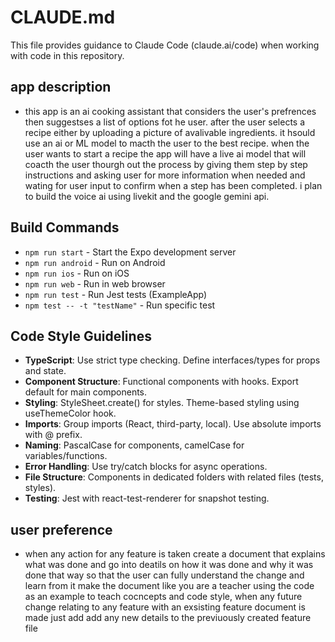 # CLAUDE.md

This file provides guidance to Claude Code (claude.ai/code) when working with code in this repository.
## app description
- this app is an ai cooking assistant that considers the user's prefrences then suggestses a list of options fot he user. after the user selects a recipe either by uploading a picture of avalivable ingredients. it hsould use an ai or ML model to macth the user to the best recipe. when the user wants to start a recipe the app will have a live ai model that will coacth the user thourgh out the process by giving them step by step instructions and asking user for more information when needed and wating for user input to confirm when a step has been completed. i plan to build the voice ai using livekit and the google gemini api. 
## Build Commands
- `npm run start` - Start the Expo development server
- `npm run android` - Run on Android
- `npm run ios` - Run on iOS
- `npm run web` - Run in web browser
- `npm run test` - Run Jest tests (ExampleApp)
- `npm test -- -t "testName"` - Run specific test

## Code Style Guidelines
- **TypeScript**: Use strict type checking. Define interfaces/types for props and state.
- **Component Structure**: Functional components with hooks. Export default for main components.
- **Styling**: StyleSheet.create() for styles. Theme-based styling using useThemeColor hook.
- **Imports**: Group imports (React, third-party, local). Use absolute imports with @ prefix.
- **Naming**: PascalCase for components, camelCase for variables/functions.
- **Error Handling**: Use try/catch blocks for async operations.
- **File Structure**: Components in dedicated folders with related files (tests, styles).
- **Testing**: Jest with react-test-renderer for snapshot testing.

## user  preference
- when any action for any feature is taken create a document that explains what was done and go into deatils on how it was done and why it was done that way so that the user can fully understand the change and learn from it make the document like you are a teacher using the code as an example to teach cocncepts and code style, when any future change relating to any feature with an exsisting feature document is made just add  add any new details to the previuously created feature file